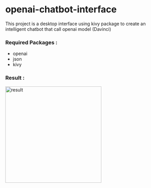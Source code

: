 # openai-chatbot-interface
This project is a desktop interface using kivy package to create an intelligent chatbot that call openai model (Davinci) 

### Required Packages :
- openai
- json
- kivy

### Result :
<img src='' alt='result' height='300'/>
